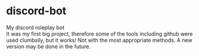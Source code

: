 # discord-bot
My discord roleplay bot <br/>
It was my first big project, therefore some of the tools including github were used clumbsily, but it works! Not with the most appropriate methods. A new version may be done in the future.
